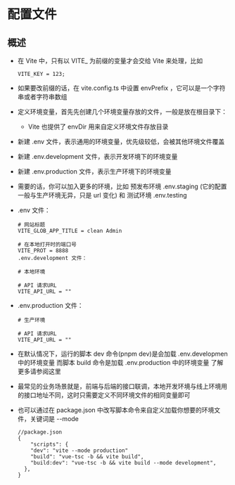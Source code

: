 # 配置文件

## 概述

+ 在 Vite 中，只有以 VITE_ 为前缀的变量才会交给 Vite 来处理，比如

  ```
  VITE_KEY = 123;
  ```

+ 如果要改前缀的话，在 vite.config.ts 中设置 envPrefix ，它可以是一个字符串或者字符串数组

+ 定义环境变量，首先先创建几个环境变量存放的文件，一般是放在根目录下：

  + Vite 也提供了 envDir 用来自定义环境文件存放目录

+ 新建 .env 文件，表示通用的环境变量，优先级较低，会被其他环境文件覆盖

+ 新建 .env.development 文件，表示开发环境下的环境变量

+ 新建 .env.production 文件，表示生产环境下的环境变量

+ 需要的话，你可以加入更多的环境，比如 预发布环境 .env.staging (它的配置一般与生产环境无异，只是 url 变化) 和 测试环境 .env.testing

+ .env 文件：

  ```
  # 网站标题
  VITE_GLOB_APP_TITLE = clean Admin

  # 在本地打开时的端口号
  VITE_PROT = 8888
  .env.development 文件：

  # 本地环境

  # API 请求URL
  VITE_API_URL = ""

  ```

+ .env.production 文件：

  ```
  # 生产环境

  # API 请求URL
  VITE_API_URL = ""
  ```

+ 在默认情况下，运行的脚本 dev 命令(pnpm dev)是会加载 .env.developmen 中的环境变量 而脚本 build 命令是加载 .env.production 中的环境变量 了解更多请参阅这里

+ 最常见的业务场景就是，前端与后端的接口联调，本地开发环境与线上环境用的接口地址不同，这时只需要定义不同环境文件的相同变量即可

+ 也可以通过在 package.json 中改写脚本命令来自定义加载你想要的环境文件，关键词是 --mode

  ```
  //package.json
  {
      "scripts": {
      "dev": "vite --mode production"
      "build": "vue-tsc -b && vite build",
      "build:dev": "vue-tsc -b && vite build --mode development",
    },
  }
  ```
